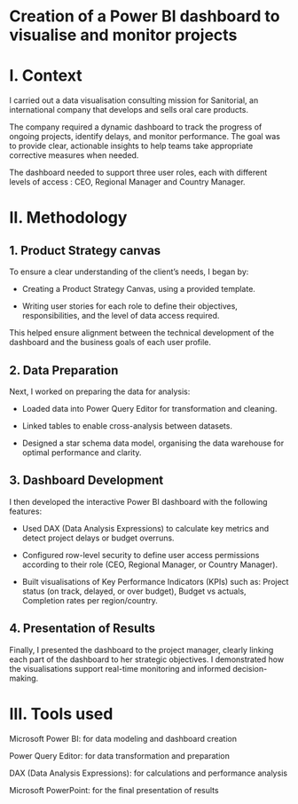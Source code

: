 # Creation of a Power BI dashboard to visualise and monitor projects
# I. Context
I carried out a data visualisation consulting mission for Sanitorial, an international company that develops and sells oral care products.

The company required a dynamic dashboard to track the progress of ongoing projects, identify delays, and monitor performance. The goal was to provide clear, actionable insights to help teams take appropriate corrective measures when needed.

The dashboard needed to support three user roles, each with different levels of access : CEO, Regional Manager and Country Manager.

# II. Methodology
## 1. Product Strategy canvas
To ensure a clear understanding of the client’s needs, I began by:

- Creating a Product Strategy Canvas, using a provided template.

- Writing user stories for each role to define their objectives, responsibilities, and the level of data access required.

This helped ensure alignment between the technical development of the dashboard and the business goals of each user profile.

## 2. Data Preparation
Next, I worked on preparing the data for analysis:

- Loaded data into Power Query Editor for transformation and cleaning.

- Linked tables to enable cross-analysis between datasets.

- Designed a star schema data model, organising the data warehouse for optimal performance and clarity.

## 3. Dashboard Development
I then developed the interactive Power BI dashboard with the following features:

- Used DAX (Data Analysis Expressions) to calculate key metrics and detect project delays or budget overruns.

- Configured row-level security to define user access permissions according to their role (CEO, Regional Manager, or Country Manager).

- Built visualisations of Key Performance Indicators (KPIs) such as: Project status (on track, delayed, or over budget), Budget vs actuals, Completion rates per region/country.

## 4. Presentation of Results
Finally, I presented the dashboard to the project manager, clearly linking each part of the dashboard to her strategic objectives. I demonstrated how the visualisations support real-time monitoring and informed decision-making.

# III. Tools used

Microsoft Power BI: for data modeling and dashboard creation

Power Query Editor: for data transformation and preparation

DAX (Data Analysis Expressions): for calculations and performance analysis

Microsoft PowerPoint: for the final presentation of results
